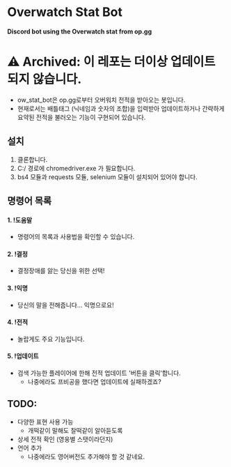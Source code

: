 # Overwatch Stat Bot
**Discord bot using the Overwatch stat from op.gg**

# ⚠️ Archived: 이 레포는 더이상 업데이트 되지 않습니다.

* ow_stat_bot은 op.gg로부터 오버워치 전적을 받아오는 봇입니다.
* 현재로서는 배틀태그 (닉네임과 숫자의 조합)을 입력받아 업데이트하거나 간략하게 요약된 전적을 불러오는 기능이 구현되어 있습니다.
## 설치
1. 클론합니다.
2. C:/ 경로에 chromedriver.exe 가 필요합니다.
3. bs4 모듈과 requests 모듈, selenium 모듈이 설치되어 있어야 합니다.


## 명령어 목록

#### 1. !도움말
 - 명령어의 목록과 사용법을 확인할 수 있습니다.
#### 2. !결정
  - 결정장애를 앓는 당신을 위한 선택!
#### 3. !익명
  - 당신의 말을 전해줍니다... 익명으로요!
#### 4. !전적
  - 놀랍게도 주요 기능입니다.
#### 5. !업데이트
  - 검색 가능한 플레이어에 한해 전적 업데이트 '버튼을 클릭'합니다.
    - 나중에라도 프비공을 했다면 업데이트에 실패하겠죠?
    

## TODO:
- 다양한 표현 사용 가능
  - 개떡같이 말해도 찰떡같이 알아듣도록
- 상세 전적 확인 (영웅별 스탯이라던지)
- 언어 추가
  - 나중에라도 영어버전도 추가해야 할 것 같네요.
